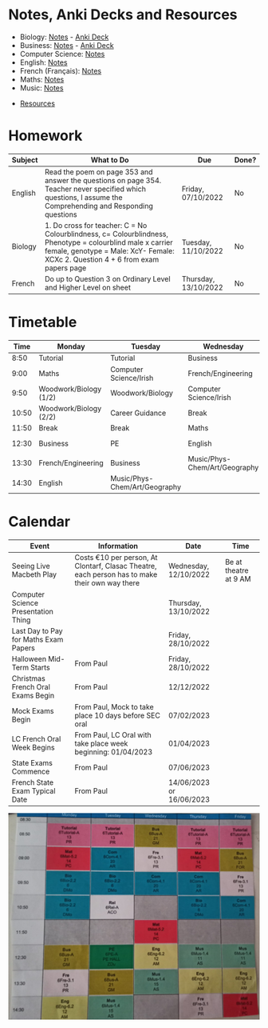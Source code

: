 # Notes, Anki Decks and Resources
- Biology: [Notes](subjects/biology/biology.md) - [Anki Deck](https://github.com/cutthroat78/Leaving-Cert-Notes/releases/download/Biology/Biology.apkg)
- Business: [Notes](subjects/business/business.md) - [Anki Deck](https://github.com/cutthroat78/Leaving-Cert-Notes/releases/download/Business/Business.apkg)
- Computer Science: [Notes](subjects/computer-science/computer-science.md)
- English: [Notes](subjects/english/english.md)
- French (Français): [Notes](subjects/french/french.md)
- Maths: [Notes](subjects/maths/maths.md)
- Music: [Notes](subjects/music/music.md)
<!-- [General Study Methods & Tips](study.md)-->
- [Resources](resources.md)

# Homework

| Subject | What to Do | Due | Done? |
|-|-|-|-|
| English | Read the poem on page 353 and answer the questions on page 354. Teacher never specified which questions, I assume the Comprehending and Responding questions | Friday, 07/10/2022 | No |
| Biology | 1. Do cross for teacher: C = No Colourblindness, c= Colourblindness, Phenotype = colourblind male x carrier female, genotype = Male: XcY- Female: XCXc 2. Question 4 + 6 from exam papers page | Tuesday, 11/10/2022 | No |
| French | Do up to Question 3 on Ordinary Level and Higher Level on sheet | Thursday, 13/10/2022 | No |

# Timetable

| Time  | Monday                 | Tuesday                       | Wednesday                     | Thursday                      | Friday                            |
|-------|------------------------|-------------------------------|-------------------------------|-------------------------------|-----------------------------------|
| 8:50  | Tutorial               | Tutorial                      | Business                      | Tutorial                      | Tutorial                          |
| 9:00  | Maths                  | Computer Science/Irish        | French/Engineering            | Maths                         | Relationship and Sexual Education |
| 9:50  | Woodwork/Biology (1/2) | Woodwork/Biology              | Computer Science/Irish        | Computer Science/Irish        | French/Engineering                |
| 10:50 | Woodwork/Biology (2/2) | Career Guidance               | Break                         | Woodwork/Biology              | Computer Science/Irish            |
| 11:50 | Break                  | Break                         | Maths                         | Break                         | Break                             |
| 12:30 | Business               | PE                            | English                       | Music/Phys-Chem/Art/Geography | Music/Phys-Chem/Art/Geography     |
| 13:30 | French/Engineering     | Business                      | Music/Phys-Chem/Art/Geography | English                       | English                           |
| 14:30 | English                | Music/Phys-Chem/Art/Geography |                               | French/Engineering            | Maths                             |

# Calendar

| Event | Information | Date | Time |
|-|-|-|-|
| Seeing Live Macbeth Play | Costs €10 per person, At Clontarf, Clasac Theatre, each person has to make their own way there | Wednesday, 12/10/2022 | Be at theatre at 9 AM |
| Computer Science Presentation Thing | | Thursday, 13/10/2022 | |
| Last Day to Pay for Maths Exam Papers | | Friday, 28/10/2022 | |
| Halloween Mid-Term Starts | From Paul | Friday, 28/10/2022 | |
| Christmas French Oral Exams Begin | From Paul | 12/12/2022 | |
| Mock Exams Begin | From Paul, Mock to take place 10 days before SEC oral | 07/02/2023 | |
| LC French Oral Week Begins | From Paul, LC Oral with take place week beginning: 01/04/2023 | 01/04/2023 | |
| State Exams Commence | From Paul | 07/06/2023 | |
| French State Exam Typical Date | From Paul | 14/06/2023 or 16/06/2023 | |

![Timetable](timetable.jpeg)

<!--
# Calendar Archive
## 6th Year
| Parent-Teacher Meeting | | Thursday, 06/10/2022 | 4:15 PM - 6:45 PM |
## 5th Year
| French Oral Exams Start | | Tuesday, 17/05/2022 | |
| Trip to Belfast | Costs €15, We will be going to [W5](https://w5online.co.uk/) and [The Titanic Museum](https://www.titanicbelfast.com/) and be getting food on the way back from Belfast. | Thursday, 19/05/2022 | Leaving the School at 08:45 AM and Returning at 7 PM |
| Sports Day | | Friday, 20/05/2022 | |
| French Test | Test on vocab from sheet | Wednesday, 27/04/2022 |
| Trip out to either Glendalough or Bray (Where will be decided on the day) | Leaving school at 9:00 AM and will be arriving back at the school at 2:30 PM. We are going with Graham Maher. If we do go to Glendalough, we will not be going up the mountains | Friday, 06/05/2022 | |

# Homework Archive
## 6th Year
## 5th Year
| English | Finish off sample question on Control and Violence | Wednesday, 11/05/2022 | No |
| English | Finish Question on sheet that we were doing on Wednesday class | Wednesday, 11/05/2022 | No |
| English | Do a question on the sheet, the teacher gave us | Wednesday, 11/05/2022 | No |
| English | Finish off the uncle speaks in the drawing room file | Friday, 13/05/2022 | No |
| English | Finish sample question for english homework | Wednesday, 18/05/2022 | No |
| Biology | Do next two pages of respiration question booklet (ecology field trip question and fermentation question) | Tuesday, 17/05/2022 | No |
| Biology | Do all Ecology Exam Questions | Monday, 16/05/2022 | No |
| Biology | Do all learning check questions on respiration slides | Monday, 16/05/2022 | No |
| Biology | Finish write up | Monday, 16/05/2022 | Yes |
| Computer Science Test | No info yet | ? | |
| Biology | Finish Ecology Booklet | Tuesday, 10/05/2022 | Yes |
| Biology | Do Question 11, Ecology Exam Question | Tuesday, 03/05/2022 | No |
| French | Get vocab from top of sheet and highlighted words on sheet and put into hardback notes | Wednesday, 27/04/2022  | No |
| Maths | Finish all questions on page 183 | Friday, 29/04/2022 | No |
| French | Get ten phrases that can be used to answer this question: "Est-ce que les portables devraieur être intendits dans les écoles Irlandais?" (Should phones be banned in Irish schools?) | Thursday, 28/04/2022 | No |
- Biology - Page 297 diagrams 27.5 and 27.6 into hardback - 07/03/2022
- English - Personal Essay (5 paragraphs): Write a personal essay in which you explore your sense of what a particular place means to you - 14/02/2022
- English - Room Booklet Comprehension Questions - 14/02/2022
- Biology - Finish Homeostasis Worksheet - 01/03/2022
- Maths - Questions 8, 9 and 11 - 03/03/2022
- [ ] Biology - page 301 question 1 & 2 - 08/03/2022
- [ ] French - Do page 142 Questions  - 14/03/2022
- [ ] Biology - do digital and physical write up on breathing rate test - 14/03/2022
- [ ] Business - page 458 Do Question A, B and C - 21/03/2022
- [ ] Biology - 
  - [x] 1. Watch video on teams 
  - [ ] 2. Copy diagram
    - [ ] a. urinary system handout
    - [x] b. label nephron diagram
    - [ ] c. copy diagram of nephron from pg. 316 of textbook into hardback
- [ ] Maths - page 142 questions: 3, 5, 8, 12 - 21/03/2022
- [ ] Biology - workbook page 87 - 16/03/2022
- [ ] Biology - 2016 Q12 on sheet - 21/03/2022
- [ ] French - Do question that is in markdown file on my pinephone - 23/03/2022
- [ ] Biology - Do Question 1 + 2 on Page 457 - 30/03/2022
- [ ] French - Do five questions on page - 31/03/2022
- [ ] English - Question 1-4 - 31/03/2022
- [ ] English - Write a paragraph on one of the Relationships in Room  - 01/04/2022
- [ ] Biology - Workbook Page 113 Q 1 (part e of 1), 2, 3, 4, 5, 6, 7 - 05/04/2022
- [ ] Biology - Study definitions scientific method - 05/04/2022

# 5th Year Timetable
(The time column doesn't apply to Wednesdays)

| Time | Monday | Tuesday | Wednesday | Thursday | Friday |
| --- | --- | --- | --- | --- | --- |
| 8:50 | Tutorial | Tutorial | Woodwork/Biology (1/2) | Tutorial | Tutorial |
| 9:00 | English | Irish/Computer Science | Woodwork/Biology (2/2) | Maths | English |
| 9:50 | French/Engineering | Maths | Irish/Computer Science | Music/Phys-Chem/Art/Geography | Irish/Computer Science |
| 10:50 | Maths | Music/Phys-Chem/Art/Geography | Break | English | Maths |
| 11:50 | Break | Break | Business | Break | Break |
| 12:30 | Woodwork/Biology | Business | French/Engineering | Irish/Computer Science | Business |
| 13:30 | Business | Woodwork/Biology | English | Relation & Sexual Education | French/Engineering |
| 14:30 | Music/Phys-Chem/Art/Geography | PE || French/Engineering | Music/Phys-Chem/Art/Geography |
-->
